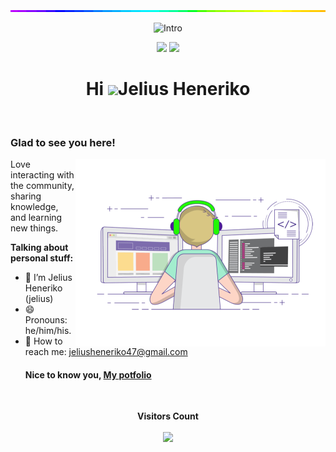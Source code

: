 <img style="width:100%;height:3px;" src="./bar.gif" />

<p align="center">
  <img src="https://readme-typing-svg.herokuapp.com/?font=Righteous&size=45&center=true&vCenter=true&width=700&height=70&duration=4000&lines=Hi+There,+Me+is+Briso!;Glad+to+see+you.;Just+check+out+my+projects😉" alt="Intro" /> 
</p>

<p>
<div align="center" target="_blank">
  <img src="https://img.shields.io/github/followers/Jelius47?style=social">
<!--   <img src="https://img.shields.io/badge/Follow-%40Briso_dev-ff69b4?style=social&logo=instagram"> -->
  <img src="https://img.shields.io/github/stars/Jelius47">
</div>
</p>
 
<h1 align="center">Hi <img src="https://user-images.githubusercontent.com/44104676/173990923-48b66056-0bff-472a-b5bf-faab4146e950.gif" height="40">Jelius Heneriko</h1>


</br>

### Glad to see you here!

<img align="right" alt="Jelius H." src="pew.gif" width="400" />

Love interacting with the community, sharing knowledge, and learning new things.

**Talking about personal stuff:**

- 👨 I’m Jelius Heneriko (jelius)
- 😄 Pronouns: he/him/his.
- 📧 How to reach me: jeliusheneriko47@gmail.com
  #### **Nice to know you, <a href="https://my-portfolio-jelius.onrender.com" taregt="_blank" title="my portfolio">My potfolio</a>**
 

<div align="center">
<br>
<p align="centre"><b>Visitors Count</b></p>  
<p align="center"><img align="center" src="https://profile-counter.glitch.me/{Jelius47}/count.svg" /></p> 
</div>
  

